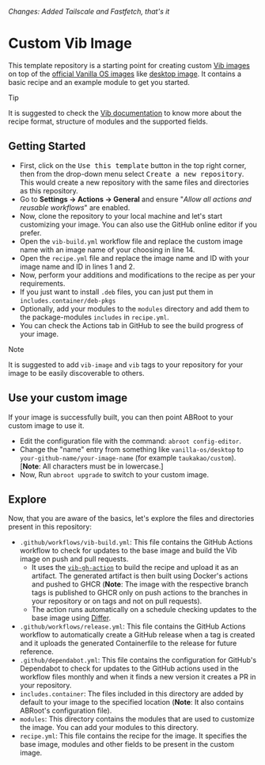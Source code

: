 _Changes: Added Tailscale and Fastfetch, that's it_

# Custom Vib Image

This template repository is a starting point for creating custom [Vib images](https://github.com/Vanilla-OS/Vib) on top of the [official Vanilla OS images](https://images.vanillaos.org) like [desktop image](https://github.com/Vanilla-OS/desktop-image). It contains a basic recipe and an example module to get you started.

> [!TIP]
> It is suggested to check the [Vib documentation](https://docs.vanillaos.org/collections/vib) to know more about the recipe format, structure of modules and the supported fields.

## Getting Started

- First, click on the <kbd>Use this template</kbd> button in the top right corner, then from the drop-down menu select <kbd>Create a new repository</kbd>. This would create a new repository with the same files and directories as this repository.
- Go to **Settings → Actions → General** and ensure "_Allow all actions and reusable workflows_" are enabled.
- Now, clone the repository to your local machine and let's start customizing your image. You can also use the GitHub online editor if you prefer.
- Open the `vib-build.yml` workflow file and replace the custom image name with an image name of your choosing in line 14.
- Open the `recipe.yml` file and replace the image name and ID with your image name and ID in lines 1 and 2.
- Now, perform your additions and modifications to the recipe as per your requirements.
- If you just want to install `.deb` files, you can just put them in `includes.container/deb-pkgs`
- Optionally, add your modules to the `modules` directory and add them to the package-modules `includes` in `recipe.yml`.
- You can check the Actions tab in GitHub to see the build progress of your image.

> [!NOTE]
> It is suggested to add `vib-image` and `vib` tags to your repository for your image to be easily discoverable to others.

## Use your custom image

If your image is successfully built, you can then point ABRoot to your custom image to use it.

- Edit the configuration file with the command: `abroot config-editor`.
- Change the "name" entry from something like `vanilla-os/desktop` to `your-github-name/your-image-name` (for example `taukakao/custom`).  [**Note**: All characters must be in lowercase.]
- Now, Run `abroot upgrade` to switch to your custom image.

## Explore

Now, that you are aware of the basics, let's explore the files and directories present in this repository:

- `.github/workflows/vib-build.yml`: This file contains the GitHub Actions workflow to check for updates to the base image and build the Vib image on push and pull requests.
  - It uses the [`vib-gh-action`](https://github.com/Vanilla-OS/vib-gh-action) to build the recipe and upload it as an artifact. The generated artifact is then built using Docker's actions and pushed to GHCR (**Note**: The image with the respective branch tags is published to GHCR only on push actions to the branches in your repository or on tags and not on pull requests).
  - The action runs automatically on a schedule checking updates to the base image using [Differ](https://github.com/Vanilla-OS/Differ).
- `.github/workflows/release.yml`: This file contains the GitHub Actions workflow to automatically create a GitHub release when a tag is created and it uploads the generated Containerfile to the release for future reference.
- `.github/dependabot.yml`: This file contains the configuration for GitHub's Dependabot to check for updates to the GitHub actions used in the workflow files monthly and when it finds a new version it creates a PR in your repository.
- `includes.container`: The files included in this directory are added by default to your image to the specified location (**Note**: It also contains ABRoot's configuration file).
- `modules`: This directory contains the modules that are used to customize the image. You can add your modules to this directory.
- `recipe.yml`: This file contains the recipe for the image. It specifies the base image, modules and other fields to be present in the custom image.
